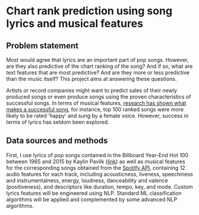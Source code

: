 # Chart rank prediction using song lyrics and musical features      

## Problem statement
Most would agree that lyrics are an important part of pop songs. However, are they also predictive of the chart ranking of the song? And if so, what are text features that are most predictive? And are they more or less predictive than the music itself? This project aims at answering these questions.
 
Artists or record companies might want to predict sales of their newly produced songs or even produce songs using the proven characteristics of successful songs. In terms of musical features, [research has shown what makes a successful song](https://royalsocietypublishing.org/doi/10.1098/rsos.171274), for instance, top 100 ranked songs were more likely to be rated ‘happy’ and sung by a female voice. However, success in terms of lyrics has seldom been explored. 
 
## Data sources and methods
First, I use lyrics of pop songs contained in the Billboard Year-End Hot 100 between 1965 and 2015 by Kaylin Pavlik ([link](https://github.com/walkerkq/musiclyrics)) as well as musical features for the corresponding songs obtained from the [Spotify API](https://developer.spotify.com/), containing 12 audio features for each track, including acousticness, liveness, speechiness and instrumentalness, energy, loudness, danceability and valence (positiveness), and descriptors like duration, tempo, key, and mode. Custom lyrics features will be engineered using NLP. Standard ML classification algorithms will be applied and complemented by some advanced NLP algorithms.

